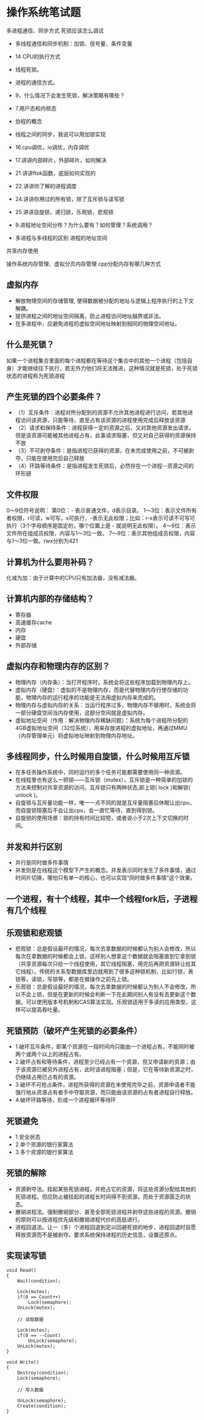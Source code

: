 # 操作系统笔试题


多进程通信、同步方式
死锁应该怎么调试
- 多线程通信和同步机制：加锁、信号量、条件变量

- 14 CPU的执行方式

- 线程死锁。
- 进程的通信方式。

- 9，什么情况下会发生死锁，解决策略有哪些？

- 7.用户态和内核态
- 协程的概念
- 线程之间的同步，我说可以用加锁实现
- 16.cpu调优，io调优，内存调优
- 17.讲讲内部碎片，外部碎片，如何解决

- 21.讲讲ftok函数，底层如何实现的
- 22.讲讲你了解的进程调度

- 24.讲讲你用过的所有锁，除了互斥锁与读写锁
- 25.讲讲自旋锁，递归锁，乐观锁，悲观锁
- 9.进程地址空间分布？为什么要有？如何管理？系统调用？



- 多进程与多线程的区别
进程的地址空间

共享内存使用

操作系统内存管理、虚拟分页内存管理
cpp分配内存有哪几种方式


## 虚拟内存

- 解放物理空间的存储管理, 使得数据被分配的地址与逻辑上程序执行的上下文解耦。
- 提供进程之间的地址空间隔离，防止进程访问地址越界或非法。
- 在多进程中，应避免进程的虚拟空间地址映射到相同的物理空间地址。

## 什么是死锁？

如果一个进程集合里面的每个进程都在等待这个集合中的其他一个进程（包括自身）才能继续往下执行，若无外力他们将无法推进，这种情况就是死锁，处于死锁状态的进程称为死锁进程

## 产生死锁的四个必要条件？

- （1）互斥条件：进程对所分配到的资源不允许其他进程进行访问，若其他进程访问该资源，只能等待，直至占有该资源的进程使用完成后释放该资源
- （2）请求和保持条件：进程获得一定的资源之后，又对其他资源发出请求，但是该资源可能被其他进程占有，此事请求阻塞，但又对自己获得的资源保持不放
- （3）不可剥夺条件：是指进程已获得的资源，在未完成使用之前，不可被剥夺，只能在使用完后自己释放
- （4）环路等待条件：是指进程发生死锁后，必然存在一个进程--资源之间的环形链

## 文件权限

0～9位符号说明： 第0位：- 表示普通文件，d表示目录。 1～3位：表示文件所有者权限，r可读，w可写，x可执行，-表示无此权限；比如：r-x表示可读不可写可执行（3个字母顺序是固定的，哪个位置上是 - 就说明无此权限）。 4～6位：表示文件所在组成员权限，内容与1～3位一致。 7～9位：表示其他组成员权限，内容与1～3位一致。rwx分别为421

## 计算机为什么要用补码？
化减为加：由于计算中的CPU只有加法器，没有减法器。
## 计算机内部的存储结构？
- 寄存器
- 高速缓存cache
- 内存
- 硬盘
- 外部存储
## 虚拟内存和物理内存的区别？
- 物理内存（内存条）：当打开程序时，系统会将这些程序加载到物理内存上。
- 虚拟内存（硬盘）：虚拟的不是物理内存，而是代替物理内存行使存储的功能，物理内存的运行程序的功能是无法用虚拟内存来完成的。
- 物理内存与虚拟内存的关系：当运行程序过多，物理内存不够用时，系统会将一部分硬盘空间当内存使用，这部分空间就是虚拟内存。
- 虚拟地址空间（作用：解决物理内存稀缺问题）：系统为每个进程所分配的4GB虚拟地址空间（32位系统），用来存放进程的虚拟地址，再通过MMU（内存管理单元）将虚拟地址映射到物理内存地址。
## 多线程同步，什么时候用自旋锁，什么时候用互斥锁
- 在多任务操作系统中，同时运行的多个任务可能都需要使用同一种资源。
- 在线程里也有这么一把锁——互斥锁（mutex），互斥锁是一种简单的加锁的方法来控制对共享资源的访问，互斥锁只有两种状态,即上锁( lock )和解锁( unlock )。
- 自旋锁与互斥量功能一样，唯一一点不同的就是互斥量阻塞后休眠让出cpu，而自旋锁阻塞后不会让出cpu，会一直忙等待，直到得到锁。
- 自旋锁的使用场景：锁的持有时间比较短，或者说小于2次上下文切换的时间。




## 并发和并行区别
- 并行是同时做多件事情
- 并发则是在线程这个模型下产生的概念。并发表示同时发生了多件事情，通过时间片切换，哪怕只有单一的核心，也可以实现“同时做多件事情”这个效果。
## 一个进程，有十个线程，其中一个线程fork后，子进程有几个线程

## 乐观锁和悲观锁
- 悲观锁：总是假设最坏的情况，每次去拿数据的时候都认为别人会修改，所以每次在拿数据的时候都会上锁，这样别人想拿这个数据就会阻塞直到它拿到锁（共享资源每次只给一个线程使用，其它线程阻塞，用完后再把资源转让给其它线程）。传统的关系型数据库里边就用到了很多这种锁机制，比如行锁，表锁等，读锁，写锁等，都是在做操作之前先上锁。
- 乐观锁：总是假设最好的情况，每次去拿数据的时候都认为别人不会修改，所以不会上锁，但是在更新的时候会判断一下在此期间别人有没有去更新这个数据，可以使用版本号机制和CAS算法实现。乐观锁适用于多读的应用类型，这样可以提高吞吐量。


## 死锁预防（破坏产生死锁的必要条件）

- 1.破坏互斥条件，即某个资源在一段时间内只能由一个进程占有，不能同时被两个或两个以上的进程占有。
- 2.破坏占有和等待条件，进程至少已经占有一个资源，但又申请新的资源；由于该资源已被另外进程占有，此时该进程阻塞；但是，它在等待新资源之时，仍继续占用已占有的资源。
- 3.破坏不可抢占条件，进程所获得的资源在未使用完毕之前，资源申请者不能强行地从资源占有者手中夺取资源，而只能由该资源的占有者进程自行释放。
- 4.破坏环路等待，形成一个进程循环等待环

## 死锁避免

- 1.安全状态
- 2.单个资源的银行家算法
- 3.多个资源的银行家算法

## 死锁的解除

- 资源剥夺法。挂起某些死锁进程，并抢占它的资源，将这些资源分配给其他的死锁进程。但应防止被挂起的进程长时间得不到资源，而处于资源匮乏的状态。
- 撤销进程法。强制撤销部分、甚至全部死锁进程并剥夺这些进程的资源。撤销的原则可以按进程优先级和撤销进程代价的高低进行。
- 进程回退法。让一（多）个进程回退到足以回避死锁的地步，进程回退时自愿释放资源而不是被剥夺。要求系统保持进程的历史信息，设置还原点。






## 实现读写锁

```
void Read()
{
    Wait(condition);

    Lock(mutex);
    if(0 == Count++)
        Lock(semaphore);
    UnLock(mutex);

    // 读取数据

    Lock(mutex);
    if(0 == --Count)
        UnLock(semaphore);
    UnLock(mutex);
}

void Write()
{
    Destroy(condition);
    Lock(semaphore);

    // 写入数据

    UnLock(semaphore);
    Create(condition);
}
```

